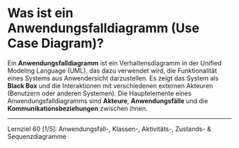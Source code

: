 # Was ist ein Anwendungsfalldiagramm (Use Case Diagram)?

Ein **Anwendungsfalldiagramm** ist ein Verhaltensdiagramm in der Unified Modeling Language (UML), das dazu verwendet wird, die Funktionalität eines Systems aus Anwendersicht darzustellen. Es zeigt das System als **Black Box** und die Interaktionen mit verschiedenen externen Akteuren (Benutzern oder anderen Systemen). Die Hauptelemente eines Anwendungsfalldiagramms sind **Akteure**, **Anwendungsfälle** und die **Kommunikationsbeziehungen** zwischen ihnen.

---

Lernziel 60 \[1/5\]: Anwendungsfall-, Klassen-, Aktivitäts-, Zustands- & Sequenzdiagramme
